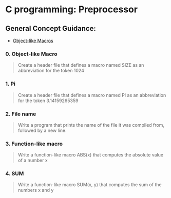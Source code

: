 # C programming: Preprocessor
## General Concept Guidance:
* [Object-like Macros](https://gcc.gnu.org/onlinedocs/gcc-5.1.0/cpp/Object-like-Macros.html#Object-like-Macros)
### 0. Object-like Macro
> Create a header file that defines a macro named SIZE as an abbreviation for the token 1024
### 1. Pi
> Create a header file that defines a macro named PI as an abbreviation for the token 3.14159265359
### 2. File name
> Write a program that prints the name of the file it was compiled from, followed by a new line.
### 3. Function-like macro
> Write a function-like macro ABS(x) that computes the absolute value of a number x
### 4. SUM
> Write a function-like macro SUM(x, y) that computes the sum of the numbers x and y